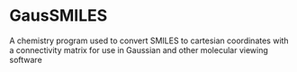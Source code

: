 # GausSMILES
A chemistry program used to convert SMILES to cartesian coordinates with a connectivity matrix for use in Gaussian and other molecular viewing software
